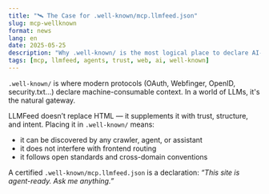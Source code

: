 ```yaml
---
title: "🛰️ The Case for .well-known/mcp.llmfeed.json"
slug: mcp-wellknown
format: news
lang: en
date: 2025-05-25
description: "Why .well-known/ is the most logical place to declare AI-ready interfaces."
tags: [mcp, llmfeed, agents, trust, web, ai, well-known]
---
```


`.well-known/` is where modern protocols (OAuth, Webfinger, OpenID, security.txt…) declare machine-consumable context. In a world of LLMs, it's the natural gateway.

LLMFeed doesn’t replace HTML — it supplements it with trust, structure, and intent. Placing it in `.well-known/` means:
- it can be discovered by any crawler, agent, or assistant
- it does not interfere with frontend routing
- it follows open standards and cross-domain conventions

A certified `.well-known/mcp.llmfeed.json` is a declaration: *“This site is agent-ready. Ask me anything.”*
